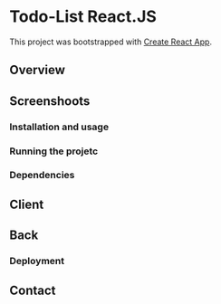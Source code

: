 # Todo-List React.JS

This project was bootstrapped with [Create React App](https://github.com/facebook/create-react-app).

## Overview

## Screenshoots

### Installation and usage

### Running the projetc

### Dependencies

## Client

## Back

### Deployment

## Contact
